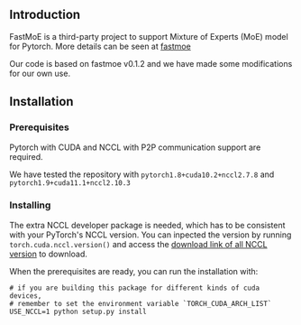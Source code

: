 ## Introduction

FastMoE is a third-party project to support Mixture of Experts (MoE) model for Pytorch. More details can be seen at [fastmoe](https://github.com/laekov/fastmoe)

Our code is based on fastmoe v0.1.2 and we have made some modifications for our own use.

## Installation

### Prerequisites

Pytorch with CUDA and NCCL with P2P communication support are required.

We have tested the repository with `pytorch1.8+cuda10.2+nccl2.7.8` and `pytorch1.9+cuda11.1+nccl2.10.3`

### Installing

The extra NCCL developer package is needed, which has to be consistent with your PyTorch's NCCL version. You can inpected the version by running `torch.cuda.nccl.version()` and access the [download link of all NCCL version](https://developer.nvidia.com/nccl/nccl-legacy-downloads) to download. 

When the prerequisites are ready, you can run the installation with:

```shell
# if you are building this package for different kinds of cuda devices,
# remember to set the environment variable `TORCH_CUDA_ARCH_LIST`
USE_NCCL=1 python setup.py install
```
